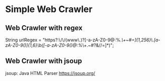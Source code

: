 # Simple Web Crawler

## Web Crawler with regex
String urlRegex = "https?:\\/\\/(www\\.)?[-a-zA-Z0-9@:%._\\+~#=]{1,256}\\.[a-zA-Z0-9()]{1,6}\\b([-a-zA-Z0-9()@:%_\\+.~#?&//=]*)";

## Web Crawler with jsoup
jsoup: Java HTML Parser
https://jsoup.org/
